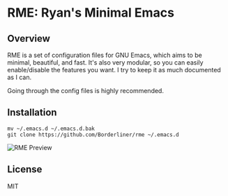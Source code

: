 
# RME: Ryan's Minimal Emacs

## Overview
RME is a set of configuration files for GNU Emacs, which aims to be minimal, beautiful, and fast. It's also very modular, so you can easily enable/disable the features you want. I try to keep it as much documented as I can.


Going through the config files is highly recommended.

## Installation

```
mv ~/.emacs.d ~/.emacs.d.bak
git clone https://github.com/Borderliner/rme ~/.emacs.d
```


![RME Preview](https://img.techpowerup.org/190731/rme.png)

## License

MIT

